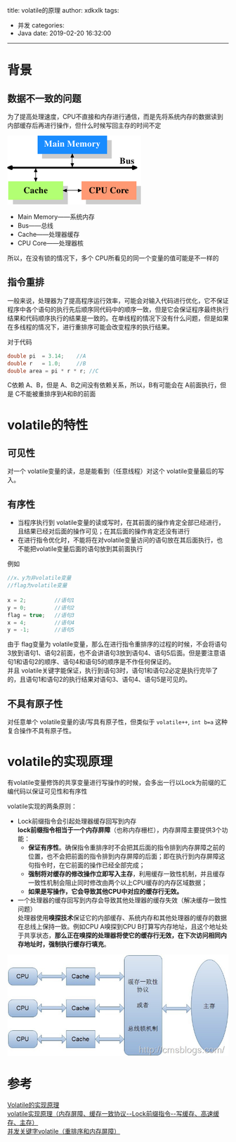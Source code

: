 title: volatile的原理
author: xdkxlk
tags:
  - 并发
categories:
  - Java
date: 2019-02-20 16:32:00
---
# 背景
## 数据不一致的问题
为了提高处理速度，CPU不直接和内存进行通信，而是先将系统内存的数据读到内部缓存后再进行操作，但什么时候写回主存的时间不定

![upload successful](/img/Oye33jbpjsN655vUNyGG.png)

- Main Memory——系统内存
- Bus——总线
- Cache——处理器缓存
- CPU Core——处理器核

所以，在没有锁的情况下，多个 CPU所看见的同一个变量的值可能是不一样的
## 指令重排
一般来说，处理器为了提高程序运行效率，可能会对输入代码进行优化，它不保证程序中各个语句的执行先后顺序同代码中的顺序一致，但是它会保证程序最终执行结果和代码顺序执行的结果是一致的。在单线程的情况下没有什么问题，但是如果在多线程的情况下，进行重排序可能会改变程序的执行结果。

对于代码
```java
double pi  = 3.14;    //A  
double r   = 1.0;     //B  
double area = pi * r * r; //C  
```
C依赖 A、B，但是 A、B之间没有依赖关系，所以，B有可能会在 A前面执行，但是 C不能被重排序到A和B的前面

# volatile的特性
## 可见性
对一个 volatile变量的读，总是能看到（任意线程）对这个 volatile变量最后的写入。
## 有序性
- 当程序执行到 volatile变量的读或写时，在其前面的操作肯定全部已经进行，且结果已经对后面的操作可见；在其后面的操作肯定还没有进行
- 在进行指令优化时，不能将在对volatile变量访问的语句放在其后面执行，也不能把volatile变量后面的语句放到其前面执行

例如
```java
//x、y为非volatile变量
//flag为volatile变量
 
x = 2;         //语句1
y = 0;         //语句2
flag = true;   //语句3
x = 4;         //语句4
y = -1;        //语句5
```
由于 flag变量为 volatile变量，那么在进行指令重排序的过程的时候，不会将语句 3放到语句1、语句2前面，也不会讲语句3放到语句4、语句5后面。但是要注意语句1和语句2的顺序、语句4和语句5的顺序是不作任何保证的。  
并且 volatile关键字能保证，执行到语句3时，语句1和语句2必定是执行完毕了的，且语句1和语句2的执行结果对语句3、语句4、语句5是可见的。
## 不具有原子性
对任意单个 volatile变量的读/写具有原子性，但类似于 `volatile++`, `int b=a` 这种复合操作不具有原子性。

# volatile的实现原理
有volatile变量修饰的共享变量进行写操作的时候，会多出一行以Lock为前缀的汇编代码以保证可见性和有序性

volatile实现的两条原则：
- Lock前缀指令会引起处理器缓存回写到内存  
**lock前缀指令相当于一个内存屏障**（也称内存栅栏），内存屏障主要提供3个功能：
	- **保证有序性**。确保指令重排序时不会把其后面的指令排到内存屏障之前的位置，也不会把前面的指令排到内存屏障的后面；即在执行到内存屏障这句指令时，在它前面的操作已经全部完成；
	- **强制将对缓存的修改操作立即写入主存**，利用缓存一致性机制，并且缓存一致性机制会阻止同时修改由两个以上CPU缓存的内存区域数据；
	- **如果是写操作，它会导致其他CPU中对应的缓存行无效。**
- 一个处理器的缓存回写到内存会导致其他处理器的缓存失效（解决缓存一致性问题）  
处理器使用**嗅探技术**保证它的内部缓存、系统内存和其他处理器的缓存的数据在总线上保持一致。例如CPU A嗅探到CPU B打算写内存地址，且这个地址处于共享状态，**那么正在嗅探的处理器将使它的缓存行无效，在下次访问相同内存地址时，强制执行缓存行填充**。

![upload successful](/img/3w85LoYZv6yX3tnI0nLM.png)

# 参考
[Volatile的实现原理](https://www.cnblogs.com/yaoyunxiaoli/p/6605295.html)  
[volatile实现原理（内存屏障、缓存一致协议--Lock前缀指令--写缓存、高速缓存、主存）](https://www.jianshu.com/p/9abb4a23ab05)  
[并发关键字volatile（重排序和内存屏障）](https://www.jianshu.com/p/ef8de88b1343)
